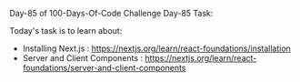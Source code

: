 Day-85 of 100-Days-Of-Code Challenge
Day-85 Task:

Today's task is to learn about:

* Installing Next.js : https://nextjs.org/learn/react-foundations/installation
* Server and Client Components : https://nextjs.org/learn/react-foundations/server-and-client-components
